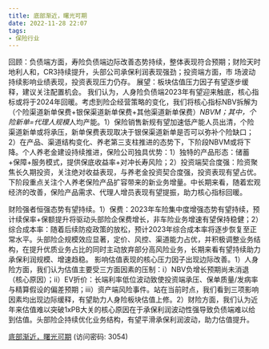 ```yaml
---
title: 底部渐近，曙光可期
date: 2022-11-28 22:07
tags:
- 保险行业
---
```

回顾：负债端方面，寿险负债端边际改善态势持续，整体表现符合预期；财险天时地利人和，CR3持续提升，头部公司承保利润表现强劲；投资端方面，市
场波动持续影响业绩表现，投资表现压力仍存。
展望：板块估值压力因子有望逐步缓释，建议关注配置机会。
我们认为，人身险负债端2023年有望迎来触底，核心指标或将于2024年回暖。考虑到险企经营策略的变化，我们将核心指标NBV拆解为（个险渠道新单保费+银保渠道新单保费+其他渠道新单保费）*NBVM；其中，个险新单=代理人规模*人均产能。1）保险销售新规有望加速低产能人员出清，个险渠道新单或将承压，新单保费表现取决于银保渠道新单是否可以弥补个险缺口；2）在产品、渠道结构变化、养老第三支柱推进的态势下，下阶段NBVM或将下降。个人养老金建设持续推进，保险公司独具优势：1）独特的产品形态：储蓄+保障+服务模式，提供保底收益率+对冲长寿风险；2）投资端契合度强：险资聚焦长久期投资，关注绝对收益表现，与养老金投资契合度强，投资表现有望占优。下阶段重点关注个人养老保险产品扩容带来的新业务增量。中长期来看，随着宏观经济的改善，保险产品需求、代理人增员表现有望提振，助力核心指标回暖。
<!-- more -->
财险强者恒强态势有望持续。1）保费：2023年车险集中度增强态势有望持续，预计续保率+保额提升将驱动头部险企保费增长，非车险业务增速有望保持稳健；2）综合成本率：随着后续防疫政策的放松，预计2023年综合成本率将逐步恢复至正常水平。头部险企规模效应显著，定价、风控、渠道能力占优，并积极调整业务结构，在提升优质业务占比的同时主动放弃部分高风险业务，长期来看有望持续助力承保利润规模、增速趋稳。
影响估值表现的核心压力因子出现边际改善。1）人身险方面，我们认为估值主要受三方面因素的压制：i）NBV负增长预期尚未消退（核心原因）；ii）EV折价：长端利率低位波动致使投资端承压、保单质量/发病率与精算假设的偏差预期；iii）资产端风险事件。站在当前时点，我们看到三项影响因素均出现边际缓释，有望助力人身险板块估值上修。2）财险方面，我们认为近年来估值难以突破1xPB大关的核心原因在于承保利润波动性强导致负债端难以给到估值。头部险企持续优化业务结构，有望平滑承保利润波动，助力估值提升。


[底部渐近，曙光可期](https://url12.ctfile.com/f/3948612-735503669-b32666?p=3054)
(访问密码: 3054)
